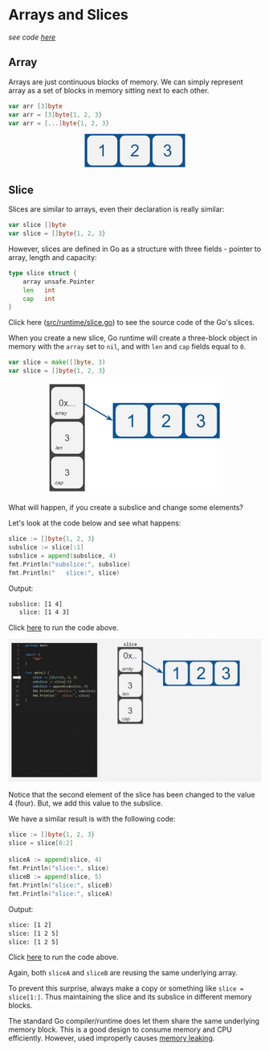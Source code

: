 # Arrays and Slices
_see code [here](underlying_memory_block.go)_

## Array

Arrays are just continuous blocks of memory. We can simply represent array as a set of blocks in memory sitting next to each other.

```Go
var arr [3]byte
var arr = [3]byte{1, 2, 3}
var arr = [...]byte{1, 2, 3}
```

<p align="center"><img src="media/array.png" width=200></p>

## Slice

Slices are similar to arrays, even their declaration is really similar:

```Go
var slice []byte
var slice = []byte{1, 2, 3}
```

However, slices are defined in Go as a structure with three fields - pointer to array, length and capacity:

```Go
type slice struct {
    array unsafe.Pointer
    len   int
    cap   int
}
```

Click here ([src/runtime/slice.go](https://golang.org/src/runtime/slice.go#L11)) to see the source code of the Go's slices.

When you create a new slice, Go runtime will create a three-block object in memory with the `array` set to `nil`, and with `len` and `cap` fields equal to `0`.

```Go
var slice = make([]byte, 3)
var slice = []byte{1, 2, 3}
```

<p align="center"><img src="media/slice.png" width=350></p>

What will happen, if you create a subslice and change some elements? 

Let's look at the code below and see what happens:

```Go
slice := []byte{1, 2, 3}
subslice := slice[:1]
subslice = append(subslice, 4)
fmt.Println("subslice:", subslice)
fmt.Println("   slice:", slice)
```

Output:

```bash
subslice: [1 4]
   slice: [1 4 3]
```

Click [here](https://play.golang.org/p/HC43cpEKtF5) to run the code above.

<p align="center"><img src="media/subslice.gif" /></p>

Notice that the second element of the slice has been changed to the value 4 (four). But, we add this value to the subslice.

We have a similar result is with the following code:

```Go
slice := []byte{1, 2, 3}
slice = slice[0:2]

sliceA := append(slice, 4)
fmt.Println("slice:", slice)
sliceB := append(slice, 5)
fmt.Println("slice:", sliceB)
fmt.Println("slice:", sliceA)
```

Output:

```bash
slice: [1 2]
slice: [1 2 5]
slice: [1 2 5]
```

Click [here](https://play.golang.org/p/GShOrk-8Pza) to run the code above.

Again, both `sliceA` and `sliceB` are reusing the same underlying array.

To prevent this surprise, always make a copy or something like `slice = slice[1:]`. Thus maintaining the slice and its subslice in different memory blocks.


The standard Go compiler/runtime does let them share the same underlying memory block. This is a good design to consume memory and CPU efficiently. However, used improperly causes [memory leaking](/memoryleak/README.md).
